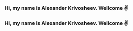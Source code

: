### Hi, my name is Alexander Krivosheev. Wellcome :v:
### Hi, my name is Alexander Krivosheev. Wellcome :v:

<!--
**alkrivosheev/alkrivosheev** is a ✨ _special_ ✨ repository because its `README.md` (this file) appears on your GitHub profile.


![Github stats](https://github-readme-stats.vercel.app/api?username=alkrivosheev&hide=stars,prs,issues,contribs)

[![Top Langs](https://github-readme-stats.vercel.app/api/top-langs/?username=alkrivosheev&layout=compact)](https://github.com/alkrivosheev/github-readme-stats)
-->
